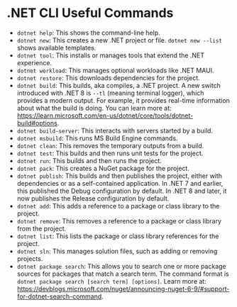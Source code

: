# .NET CLI Useful Commands

- `dotnet help`: This shows the command-line help.
- `dotnet new`: This creates a new .NET project or file. `dotnet new --list` shows available templates.
- `dotnet tool`: This installs or manages tools that extend the .NET experience.
- `dotnet workload`: This manages optional workloads like .NET MAUI.
- `dotnet restore`: This downloads dependencies for the project.
- `dotnet build`: This builds, aka compiles, a .NET project. A new switch introduced with .NET 8 is `--tl` (meaning terminal logger), which provides a modern output. For example, it provides real-time information about what the build is doing. You can learn more at: https://learn.microsoft.com/en-us/dotnet/core/tools/dotnet-build#options.
- `dotnet build-server`: This interacts with servers started by a build.
- `dotnet msbuild`: This runs MS Build Engine commands.
- `dotnet clean`: This removes the temporary outputs from a build.
- `dotnet test`: This builds and then runs unit tests for the project.
- `dotnet run`: This builds and then runs the project.
- `dotnet pack`: This creates a NuGet package for the project.
- `dotnet publish`: This builds and then publishes the project, either with dependencies or as a self-contained application. In .NET 7 and earlier, this published the Debug configuration by default. In .NET 8 and later, it now publishes the Release configuration by default.
- `dotnet add`: This adds a reference to a package or class library to the project.
- `dotnet remove`: This removes a reference to a package or class library from the project.
- `dotnet list`: This lists the package or class library references for the project.
- `dotnet sln`: This manages solution files, such as adding or removing projects.
- `dotnet package search`: This allows you to search one or more package sources for packages that match a search term. The command format is `dotnet package search [search term] [options]`. Learn more at: https://devblogs.microsoft.com/nuget/announcing-nuget-6-9/#support-for-dotnet-search-command.
